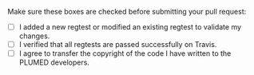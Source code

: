 Make sure these boxes are checked before submitting your pull request:

- [ ] I added a new regtest or modified an existing regtest to validate my changes.
- [ ] I verified that all regtests are passed successfully on Travis.
- [ ] I agree to transfer the copyright of the code I have written to the PLUMED developers.
